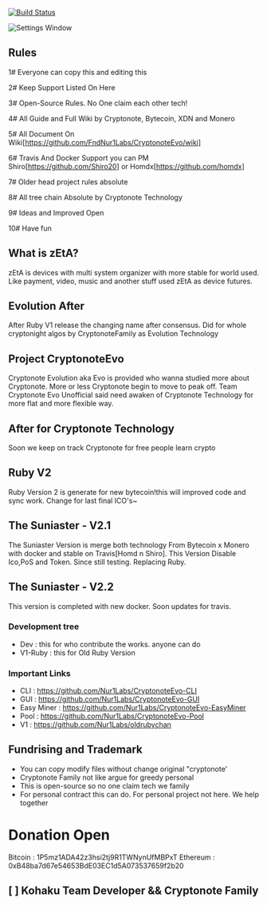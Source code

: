 [![Build Status](https://travis-ci.org/FndNur1Labs/DirhamCli.svg?branch=master)](https://travis-ci.org/FndNur1Labs/DirhamCli/)

![Settings Window](https://vignette.wikia.nocookie.net/no-game-no-life/images/d/d4/Suniaster.jpg/revision/latest/scale-to-width-down/622?cb=20180224145250)

## Rules
1# Everyone can copy this and editing this

2# Keep Support Listed On Here

3# Open-Source Rules. No One claim each other tech!

4# All Guide and Full Wiki by Cryptonote, Bytecoin, XDN and Monero

5# All Document On Wiki[https://github.com/FndNur1Labs/CryptonoteEvo/wiki]

6# Travis And Docker Support you can PM Shiro[https://github.com/Shiro20] or Homdx[https://github.com/homdx]

7# Older head project rules absolute

8# All tree chain Absolute by Cryptonote Technology

9# Ideas and Improved Open

10# Have fun


## What is zEtA?
zEtA is devices with multi system organizer with more stable for world used. Like payment, video, music and another stuff used zEtA as device futures.

## Evolution After
After Ruby V1 release the changing name after consensus. Did for whole cryptonight algos by CryptonoteFamily as Evolution Technology

## Project CryptonoteEvo
Cryptonote Evolution aka Evo is provided who wanna studied more about Cryptonote. More or less Cryptonote begin to move to peak off. Team Cryptonote Evo Unofficial said need awaken of Cryptonote Technology for more flat and more flexible way.

## After for Cryptonote Technology
Soon we keep on track Cryptonote for free people learn crypto

## Ruby V2
Ruby Version 2 is generate for new bytecoin!this will improved code and sync work. Change for last final ICO's~

## The Suniaster - V2.1
The Suniaster Version is merge both technology From Bytecoin x Monero with docker and stable on Travis[Homd n Shiro]. This Version Disable Ico,PoS and Token. Since still testing. Replacing Ruby.

## The Suniaster - V2.2
This version is completed with new docker. Soon updates for travis.

### Development tree
- Dev : this for who contribute the works. anyone can do
- V1-Ruby : this for Old Ruby Version

### Important Links
- CLI : https://github.com/Nur1Labs/CryptonoteEvo-CLI
- GUI : https://github.com/Nur1Labs/CryptonoteEvo-GUI
- Easy Miner : https://github.com/Nur1Labs/CryptonoteEvo-EasyMiner
- Pool : https://github.com/Nur1Labs/CryptonoteEvo-Pool
- V1 : https://github.com/Nur1Labs/oldrubychan


## Fundrising and Trademark
- You can copy modify files without change original "cryptonote'
- Cryptonote Family not like argue for greedy personal
- This is open-source so no one claim tech we family
- For personal contract this can do. For personal project not here. We help together

# Donation Open
Bitcoin : 1P5mz1ADA42z3hsi2tj9R1TWNynUfMBPxT
Ethereum : 0xB48ba7d67e54653BdE03EC1d5A073537659f2b20

## [  ] Kohaku Team Developer && Cryptonote Family
